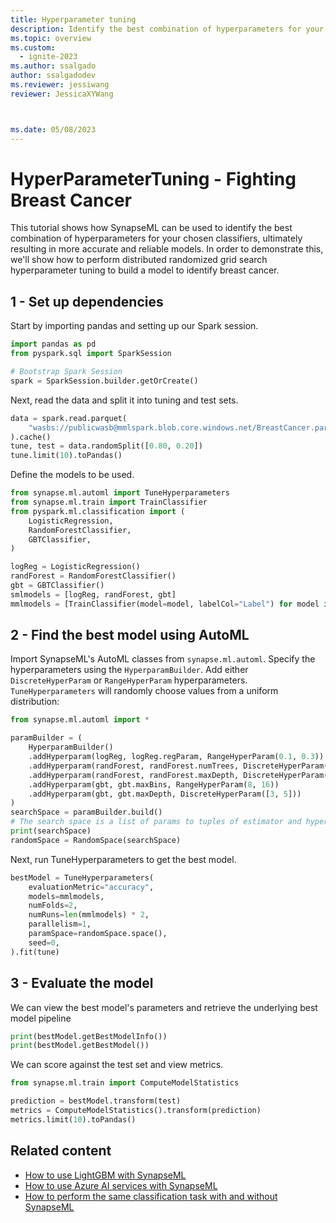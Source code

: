```yaml
---
title: Hyperparameter tuning
description: Identify the best combination of hyperparameters for your chosen classifiers with SynapseML.
ms.topic: overview
ms.custom:
  - ignite-2023
ms.author: ssalgado
author: ssalgadodev
ms.reviewer: jessiwang
reviewer: JessicaXYWang



ms.date: 05/08/2023
---
```

# HyperParameterTuning - Fighting Breast Cancer

This tutorial shows how SynapseML can be used to identify the best combination of hyperparameters for your chosen classifiers, ultimately resulting in more accurate and reliable models. In order to demonstrate this, we'll show how to perform distributed randomized grid search hyperparameter tuning to build a model to identify breast cancer. 

## 1 - Set up dependencies
Start by importing pandas and setting up our Spark session.


```python
import pandas as pd
from pyspark.sql import SparkSession

# Bootstrap Spark Session
spark = SparkSession.builder.getOrCreate()
```

Next, read the data and split it into tuning and test sets.


```python
data = spark.read.parquet(
    "wasbs://publicwasb@mmlspark.blob.core.windows.net/BreastCancer.parquet"
).cache()
tune, test = data.randomSplit([0.80, 0.20])
tune.limit(10).toPandas()
```

Define the models to be used.


```python
from synapse.ml.automl import TuneHyperparameters
from synapse.ml.train import TrainClassifier
from pyspark.ml.classification import (
    LogisticRegression,
    RandomForestClassifier,
    GBTClassifier,
)

logReg = LogisticRegression()
randForest = RandomForestClassifier()
gbt = GBTClassifier()
smlmodels = [logReg, randForest, gbt]
mmlmodels = [TrainClassifier(model=model, labelCol="Label") for model in smlmodels]
```

## 2 - Find the best model using AutoML

Import SynapseML's AutoML classes from `synapse.ml.automl`.
Specify the hyperparameters using the `HyperparamBuilder`. Add either `DiscreteHyperParam` or `RangeHyperParam` hyperparameters. `TuneHyperparameters` will randomly choose values from a uniform distribution:


```python
from synapse.ml.automl import *

paramBuilder = (
    HyperparamBuilder()
    .addHyperparam(logReg, logReg.regParam, RangeHyperParam(0.1, 0.3))
    .addHyperparam(randForest, randForest.numTrees, DiscreteHyperParam([5, 10]))
    .addHyperparam(randForest, randForest.maxDepth, DiscreteHyperParam([3, 5]))
    .addHyperparam(gbt, gbt.maxBins, RangeHyperParam(8, 16))
    .addHyperparam(gbt, gbt.maxDepth, DiscreteHyperParam([3, 5]))
)
searchSpace = paramBuilder.build()
# The search space is a list of params to tuples of estimator and hyperparam
print(searchSpace)
randomSpace = RandomSpace(searchSpace)
```

Next, run TuneHyperparameters to get the best model.


```python
bestModel = TuneHyperparameters(
    evaluationMetric="accuracy",
    models=mmlmodels,
    numFolds=2,
    numRuns=len(mmlmodels) * 2,
    parallelism=1,
    paramSpace=randomSpace.space(),
    seed=0,
).fit(tune)
```

## 3 - Evaluate the model
We can view the best model's parameters and retrieve the underlying best model pipeline


```python
print(bestModel.getBestModelInfo())
print(bestModel.getBestModel())
```

We can score against the test set and view metrics.


```python
from synapse.ml.train import ComputeModelStatistics

prediction = bestModel.transform(test)
metrics = ComputeModelStatistics().transform(prediction)
metrics.limit(10).toPandas()
```
## Related content

- [How to use LightGBM with SynapseML](lightgbm-overview.md)
- [How to use Azure AI services with SynapseML](./ai-services/ai-services-in-synapseml-bring-your-own-key.md)
- [How to perform the same classification task with and without SynapseML](classification-before-and-after-synapseml.md)
